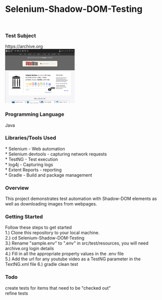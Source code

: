 
<h1>Selenium-Shadow-DOM-Testing</h1><br>


<h3>Test Subject</h3>
https://archive.org<br>
<img src="assets/archive.org.png" width="225" height="175"/>

<h3>Programming Language</h3>
Java <br>

<h3>Libraries/Tools Used</h3> 
* Selenium - Web automation<br>
* Selenium devtools - capturing network requests<br>
* TestNG - Test execution<br>
* log4j - Capturing logs<br>
* Extent Reports - reporting<br>
* Gradle - Build and package management<br>

<h3>Overview</h3>
This project demonstrates test automation with Shadow-DOM elements as well as downloading images from webpages.
<h3>Getting Started</h3>
Follow these steps to get started<br>
1.) Clone this repository to your local machine. <br>
2.) cd Selenium-Shadow-DOM-Testing <br>
3.) Rename "sample.env" to ".env" in src/test/resources, you will need archive.org login details<br>
4.) Fill in all the appropriate property values in the .env file<br>
5.) Add the url for any youtube video as a TestNG parameter in the TextNG.xml file
6.) gradle clean test<br>
<h3>Todo</h3>
create tests for items that need to be "checked out"<br>
refine tests
